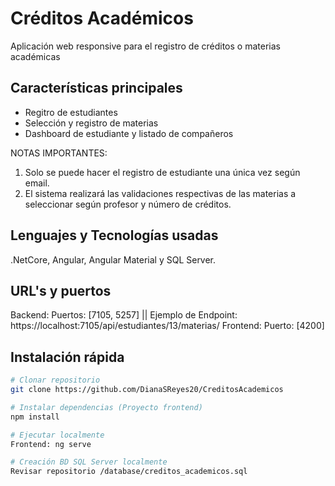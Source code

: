 # Créditos Académicos

Aplicación web responsive para el registro de créditos o materias académicas

## Características principales

- Regitro de estudiantes
- Selección y registro de materias
- Dashboard de estudiante y listado de compañeros

NOTAS IMPORTANTES: 
1. Solo se puede hacer el registro de estudiante una única vez según email.
2. El sistema realizará las validaciones respectivas de las materias a seleccionar según profesor y número de créditos.

## Lenguajes y Tecnologías usadas
.NetCore, Angular, Angular Material y SQL Server.

## URL's y puertos
Backend: Puertos: [7105, 5257] || Ejemplo de Endpoint: https://localhost:7105/api/estudiantes/13/materias/
Frontend: Puerto: [4200] 

## Instalación rápida

```bash
# Clonar repositorio
git clone https://github.com/DianaSReyes20/CreditosAcademicos

# Instalar dependencias (Proyecto frontend)
npm install

# Ejecutar localmente
Frontend: ng serve

# Creación BD SQL Server localmente
Revisar repositorio /database/creditos_academicos.sql

